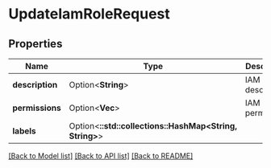 # UpdateIamRoleRequest

## Properties

Name | Type | Description | Notes
------------ | ------------- | ------------- | -------------
**description** | Option<**String**> | IAM Role description | [optional]
**permissions** | Option<**Vec<String>**> | IAM Role permissions | [optional]
**labels** | Option<**::std::collections::HashMap<String, String>**> |  | [optional]

[[Back to Model list]](../README.md#documentation-for-models) [[Back to API list]](../README.md#documentation-for-api-endpoints) [[Back to README]](../README.md)


